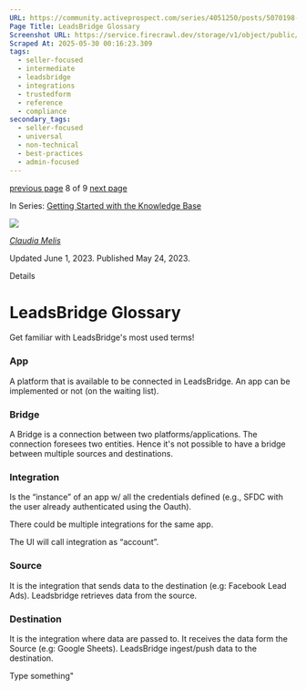 ```yaml
---
URL: https://community.activeprospect.com/series/4051250/posts/5070198-leadsbridge-glossary
Page Title: LeadsBridge Glossary
Screenshot URL: https://service.firecrawl.dev/storage/v1/object/public/media/screenshot-132973cb-9c49-4ea5-89fa-e72319b0a7d6.png
Scraped At: 2025-05-30 00:16:23.309
tags:
  - seller-focused
  - intermediate
  - leadsbridge
  - integrations
  - trustedform
  - reference
  - compliance
secondary_tags:
  - seller-focused
  - universal
  - non-technical
  - best-practices
  - admin-focused
---
```


[previous page](https://community.activeprospect.com/series/4051250/posts/4054502-activeprospect-product-glossary) 8 of 9 [next page](https://community.activeprospect.com/series/4051250/posts/4883927-trustedform-glossary)

In Series: [Getting Started with the Knowledge Base](https://community.activeprospect.com/series/4051250-getting-started-with-the-knowledge-base)

[![](https://content2.bloomfire.com/avatars/users/1451136/thumb/thumbnail.png?f=1623686660&Expires=1748567764&Signature=Q7x0EwlxES0hvUgBHOYTTGeGR3odqFWLEzt7O-xmCXlP96mar1s5oe9tW3fMpzluxTm11P9GYwlqaEZzVQoiPHx5Em9I8Zg9SieGpWMPxP~zejUlB9Kdkje0AR2sl6YPYOEivTAjQuDSX6l6GvCgOgDMNLH3WzK0p~K6PLRhSIJngXS~mM3tMk1CaX4yCakXlTKQROVt2bZuKLbAWOlp742ugbt4wRxc4nnSEG1pEjwuFGnUeOvPdFljX9y1m6mzKMdH73FRM3yhu285pMQf4YR6ClB1L2SbAju0wVyUrSU5OlrMU1~sZloQeSNNUoeqkHR2feRCiE-B4cGRd5-r9A__&Key-Pair-Id=APKAIDFCFZ2UHE5LPIUA)](https://community.activeprospect.com/memberships/8017840-claudia-melis)

[_Claudia Melis_](https://community.activeprospect.com/memberships/8017840-claudia-melis)

Updated June 1, 2023. Published May 24, 2023.

Details

# LeadsBridge Glossary

Get familiar with LeadsBridge's most used terms!

### App

A platform that is available to be connected in LeadsBridge. An app can be implemented or not (on the waiting list).

### Bridge

A Bridge is a connection between two platforms/applications. The connection foresees two entities. Hence it's not possible to have a bridge between multiple sources and destinations.

### Integration

Is the “instance” of an app w/ all the credentials defined (e.g., SFDC with the user already authenticated using the Oauth).

There could be multiple integrations for the same app.

The UI will call integration as “account”.

### Source

It is the integration that sends data to the destination (e.g: Facebook Lead Ads). Leadsbridge retrieves data from the source.

### Destination

It is the integration where data are passed to. It receives the data form the Source (e.g: Google Sheets). LeadsBridge ingest/push data to the destination.

Type something"

